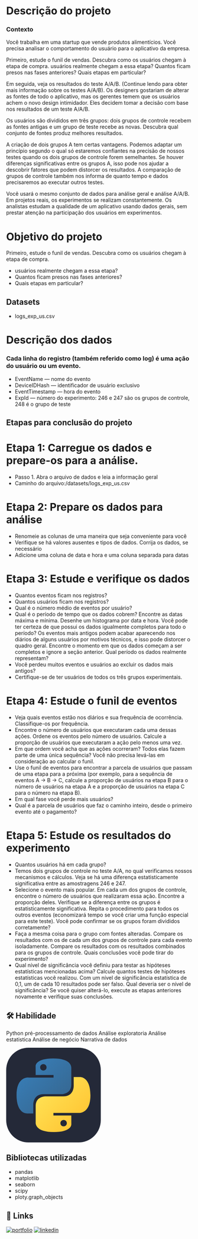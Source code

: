 # Descrição do projeto
### Contexto
Você trabalha em uma startup que vende produtos alimentícios. Você precisa analisar o comportamento do usuário para o aplicativo da empresa.

Primeiro, estude o funil de vendas. Descubra como os usuários chegam à etapa de compra.  usuários realmente chegam a essa etapa? Quantos ficam presos nas fases anteriores? Quais etapas em particular?

Em seguida, veja os resultados do teste A/A/B. (Continue lendo para obter mais informação sobre os testes A/A/B). Os designers gostariam de alterar as fontes de todo o aplicativo, mas os gerentes temem que os usuários achem o novo design intimidador. Eles decidem tomar a decisão com base nos resultados de um teste A/A/B.

Os usuários são divididos em três grupos: dois grupos de controle recebem as fontes antigas e um grupo de teste recebe as novas. Descubra qual conjunto de fontes produz melhores resultados.

A criação de dois grupos A tem certas vantagens. Podemos adaptar um princípio segundo o qual só estaremos confiantes na precisão de nossos testes quando os dois grupos de controle forem semelhantes. Se houver diferenças significativas entre os grupos A, isso pode nos ajudar a descobrir fatores que podem distorcer os resultados. A comparação de grupos de controle também nos informa de quanto tempo e dados precisaremos ao executar outros testes.

Você usará o mesmo conjunto de dados para análise geral e análise A/A/B. Em projetos reais, os experimentos se realizam constantemente. Os analistas estudam a qualidade de um aplicativo usando dados gerais, sem prestar atenção na participação dos usuários em experimentos.

# Objetivo do projeto
Primeiro, estude o funil de vendas. Descubra como os usuários chegam à etapa de compra.
- usuários realmente chegam a essa etapa?
- Quantos ficam presos nas fases anteriores?
-  Quais etapas em particular?


## Datasets
- logs_exp_us.csv

# Descrição dos dados
### Cada linha do registro (também referido como log) é uma ação do usuário ou um evento.

- EventName — nome do evento
- DeviceIDHash — identificador de usuário exclusivo
- EventTimestamp — hora do evento
- ExpId — número do experimento: 246 e 247 são os grupos de controle, 248 é o grupo de teste

## Etapas para conclusão do projeto

# Etapa 1:  Carregue os dados e prepare-os para a análise.
* Passo 1. Abra o arquivo de dados e leia a informação geral
* Caminho do arquivo:/datasets/logs_exp_us.csv

# Etapa 2: Prepare os dados para análise
* Renomeie as colunas de uma maneira que seja conveniente para você
* Verifique se há valores ausentes e tipos de dados. Corrija os dados, se necessário
* Adicione uma coluna de data e hora e uma coluna separada para datas

# Etapa 3: Estude e verifique os dados
* Quantos eventos ficam nos registros?
* Quantos usuários ficam nos registros?
* Qual é o número médio de eventos por usuário?
* Qual é o período de tempo que os dados cobrem? Encontre as datas máxima e mínima. Desenhe um histograma por data e hora. Você pode ter certeza de que possui os dados igualmente completos para todo o período? Os eventos mais antigos podem acabar aparecendo nos diários de alguns usuários por motivos técnicos, e isso pode distorcer o quadro geral. Encontre o momento em que os dados começam a ser completos e ignore a seção anterior. Qual período os dados realmente representam?
* Você perdeu muitos eventos e usuários ao excluir os dados mais antigos?
* Certifique-se de ter usuários de todos os três grupos experimentais.

# Etapa 4: Estude o funil de eventos
* Veja quais eventos estão nos diários e sua frequência de ocorrência. Classifique-os por frequência.
* Encontre o número de usuários que executaram cada uma dessas ações. Ordene os eventos pelo número de usuários. Calcule a proporção de usuários que executaram a ação pelo menos uma vez.
* Em que ordem você acha que as ações ocorreram? Todos elas fazem parte de uma única sequência? Você não precisa levá-las em consideração ao calcular o funil.
* Use o funil de eventos para encontrar a parcela de usuários que passam de uma etapa para a próxima (por exemplo, para a sequência de eventos A → B → C, calcule a proporção de usuários na etapa B para o número de usuários na etapa A e a proporção de usuários na etapa C para o número na etapa B).
* Em qual fase você perde mais usuários?
* Qual é a parcela de usuários que faz o caminho inteiro, desde o primeiro evento até o pagamento?

# Etapa 5: Estude os resultados do experimento

* Quantos usuários há em cada grupo?
* Temos dois grupos de controle no teste A/A, no qual verificamos nossos mecanismos e cálculos. Veja se há uma diferença estatisticamente significativa entre as amostragens 246 e 247.
* Selecione o evento mais popular. Em cada um dos grupos de controle, encontre o número de usuários que realizaram essa ação. Encontre a proporção deles. Verifique se a diferença entre os grupos é estatisticamente significativa. Repita o procedimento para todos os outros eventos (economizará tempo se você criar uma função especial para este teste). Você pode confirmar se os grupos foram divididos corretamente?
* Faça a mesma coisa para o grupo com fontes alteradas. Compare os resultados com os de cada um dos grupos de controle para cada evento isoladamente. Compare os resultados com os resultados combinados para os grupos de controle. Quais conclusões você pode tirar do experimento?
* Qual nível de significância você definiu para testar as hipóteses estatísticas mencionadas acima? Calcule quantos testes de hipóteses estatísticas você realizou. Com um nível de significância estatística de 0,1, um de cada 10 resultados pode ser falso. Qual deveria ser o nível de significância? Se você quiser alterá-lo, execute as etapas anteriores novamente e verifique suas conclusões.


## 🛠 Habilidade
Python
pré-processamento de dados
Análise exploratoria
Análise estatistica
Análise de negócio
Narrativa de dados


<svg xmlns="http://www.w3.org/2000/svg" width="256" height="256" fill="none" viewBox="0 0 256 256"><rect width="256" height="256" fill="#242938" rx="60"/><path fill="url(#paint0_linear_2_47)" d="M127.279 29C76.5066 29 79.6772 51.018 79.6772 51.018L79.7338 73.8284H128.185V80.6772H60.4893C60.4893 80.6772 28 76.9926 28 128.222C28 179.452 56.3573 177.636 56.3573 177.636H73.2812V153.863C73.2812 153.863 72.369 125.506 101.186 125.506H149.24C149.24 125.506 176.239 125.942 176.239 99.4123V55.5461C176.239 55.5461 180.338 29 127.279 29ZM100.563 44.339C105.384 44.339 109.28 48.2351 109.28 53.0556C109.28 57.8761 105.384 61.7723 100.563 61.7723C95.7426 61.7723 91.8465 57.8761 91.8465 53.0556C91.8465 48.2351 95.7426 44.339 100.563 44.339Z"/><path fill="url(#paint1_linear_2_47)" d="M128.721 227.958C179.493 227.958 176.323 205.941 176.323 205.941L176.266 183.13H127.815V176.281H195.511C195.511 176.281 228 179.966 228 128.736C228 77.5062 199.643 79.323 199.643 79.323H182.719V103.096C182.719 103.096 183.631 131.453 154.814 131.453H106.76C106.76 131.453 79.7607 131.016 79.7607 157.546V201.412C79.7607 201.412 75.6615 227.958 128.721 227.958ZM155.437 212.619C150.616 212.619 146.72 208.723 146.72 203.903C146.72 199.082 150.616 195.186 155.437 195.186C160.257 195.186 164.154 199.082 164.154 203.903C164.154 208.723 160.257 212.619 155.437 212.619Z"/><defs><linearGradient id="paint0_linear_2_47" x1="47.22" x2="146.333" y1="46.896" y2="145.02" gradientUnits="userSpaceOnUse"><stop stop-color="#387EB8"/><stop offset="1" stop-color="#366994"/></linearGradient><linearGradient id="paint1_linear_2_47" x1="108.056" x2="214.492" y1="109.905" y2="210.522" gradientUnits="userSpaceOnUse"><stop stop-color="#FFE052"/><stop offset="1" stop-color="#FFC331"/></linearGradient></defs></svg>




## Bibliotecas utilizadas
- pandas 
- matplotlib
- seaborn
- scipy
- ploty.graph_objects

## 🔗 Links
[![portfolio](https://img.shields.io/badge/my_portfolio-000?style=for-the-badge&logo=ko-fi&logoColor=white)](https://github.com/Oliverrafael
)
[![linkedin](https://img.shields.io/badge/linkedin-0A66C2?style=for-the-badge&logo=linkedin&logoColor=white)](https://www.linkedin.com/in/rafael-oliveira-528400335/
)